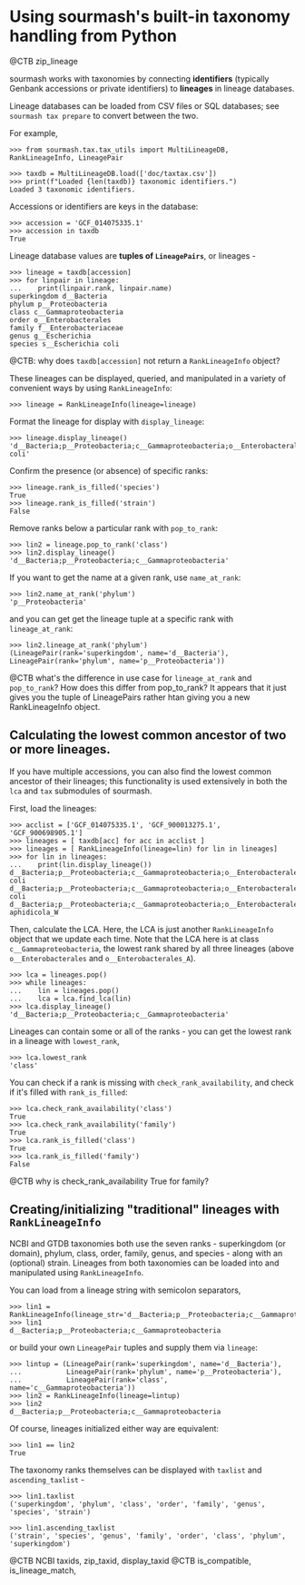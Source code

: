 # Using sourmash's built-in taxonomy handling from Python

@CTB zip_lineage

sourmash works with taxonomies by connecting **identifiers** (typically
Genbank accessions or private identifiers) to **lineages** in lineage
databases.

Lineage databases can be loaded from CSV files or SQL databases; see
`sourmash tax prepare` to convert between the two.

For example,

~~~
>>> from sourmash.tax.tax_utils import MultiLineageDB, RankLineageInfo, LineagePair

>>> taxdb = MultiLineageDB.load(['doc/taxtax.csv'])
>>> print(f"Loaded {len(taxdb)} taxonomic identifiers.")
Loaded 3 taxonomic identifiers.

~~~

Accessions or identifiers are keys in the database:

~~~
>>> accession = 'GCF_014075335.1'
>>> accession in taxdb
True

~~~

Lineage database values are **tuples of `LineagePairs`**, or lineages -

~~~
>>> lineage = taxdb[accession]
>>> for linpair in lineage:
...    print(linpair.rank, linpair.name)
superkingdom d__Bacteria
phylum p__Proteobacteria
class c__Gammaproteobacteria
order o__Enterobacterales
family f__Enterobacteriaceae
genus g__Escherichia
species s__Escherichia coli

~~~

@CTB: why does `taxdb[accession]` not return a `RankLineageInfo` object?

These lineages can be displayed, queried, and manipulated in a variety
of convenient ways by using `RankLineageInfo`:

~~~
>>> lineage = RankLineageInfo(lineage=lineage)

~~~

Format the lineage for display with `display_lineage`:

~~~
>>> lineage.display_lineage()
'd__Bacteria;p__Proteobacteria;c__Gammaproteobacteria;o__Enterobacterales;f__Enterobacteriaceae;g__Escherichia;s__Escherichia coli'

~~~

Confirm the presence (or absence) of specific ranks:

~~~
>>> lineage.rank_is_filled('species')
True
>>> lineage.rank_is_filled('strain')
False

~~~

Remove ranks below a particular rank with `pop_to_rank`:

~~~
>>> lin2 = lineage.pop_to_rank('class')
>>> lin2.display_lineage()
'd__Bacteria;p__Proteobacteria;c__Gammaproteobacteria'

~~~

If you want to get the name at a given rank, use `name_at_rank`:
~~~
>>> lin2.name_at_rank('phylum')
'p__Proteobacteria'

~~~

and you can get get the lineage tuple at a specific rank with
`lineage_at_rank`:

~~~
>>> lin2.lineage_at_rank('phylum')
(LineagePair(rank='superkingdom', name='d__Bacteria'), LineagePair(rank='phylum', name='p__Proteobacteria'))

~~~

@CTB what's the difference in use case for `lineage_at_rank` and `pop_to_rank`? How does this differ from pop_to_rank? It appears that it just gives you the tuple of LineagePairs rather htan giving you a new RankLineageInfo object.

## Calculating the lowest common ancestor of two or more lineages.

If you have multiple accessions, you can also find the lowest common
ancestor of their lineages; this functionality is used extensively in
both the `lca` and `tax` submodules of sourmash.

First, load the lineages:
~~~
>>> acclist = ['GCF_014075335.1', 'GCF_900013275.1', 'GCF_900698905.1']
>>> lineages = [ taxdb[acc] for acc in acclist ]
>>> lineages = [ RankLineageInfo(lineage=lin) for lin in lineages]
>>> for lin in lineages:
...    print(lin.display_lineage())
d__Bacteria;p__Proteobacteria;c__Gammaproteobacteria;o__Enterobacterales;f__Enterobacteriaceae;g__Escherichia;s__Escherichia coli
d__Bacteria;p__Proteobacteria;c__Gammaproteobacteria;o__Enterobacterales;f__Enterobacteriaceae;g__Escherichia;s__Escherichia coli
d__Bacteria;p__Proteobacteria;c__Gammaproteobacteria;o__Enterobacterales_A;f__Enterobacteriaceae_A;g__Buchnera;s__Buchnera aphidicola_W

~~~

Then, calculate the LCA. Here, the LCA is just another `RankLineageInfo`
object that we update each time. Note that the LCA here is at class
`c__Gammaproteobacteria`, the lowest rank shared by all three lineages
(above `o__Enterobacterales` and `o__Enterobacterales_A`).

~~~
>>> lca = lineages.pop()
>>> while lineages:
...    lin = lineages.pop()
...    lca = lca.find_lca(lin)
>>> lca.display_lineage()
'd__Bacteria;p__Proteobacteria;c__Gammaproteobacteria'

~~~

Lineages can contain some or all of the ranks - you can get the
lowest rank in a lineage with `lowest_rank`,
~~~
>>> lca.lowest_rank
'class'

~~~

You can check if a rank is missing with `check_rank_availability`,
and check if it's filled with `rank_is_filled`:

~~~
>>> lca.check_rank_availability('class')
True
>>> lca.check_rank_availability('family')
True
>>> lca.rank_is_filled('class')
True
>>> lca.rank_is_filled('family')
False

~~~

@CTB why is check_rank_availability True for family?


## Creating/initializing "traditional" lineages with `RankLineageInfo`

NCBI and GTDB taxonomies both use the seven ranks - superkingdom
(or domain), phylum, class, order, family, genus, and species - along
with an (optional) strain. Lineages from both taxonomies can be
loaded into and manipulated using `RankLineageInfo`.

You can load from a lineage string with semicolon separators,

~~~
>>> lin1 = RankLineageInfo(lineage_str='d__Bacteria;p__Proteobacteria;c__Gammaproteobacteria')
>>> lin1
d__Bacteria;p__Proteobacteria;c__Gammaproteobacteria

~~~

or build your own `LineagePair` tuples and supply them via `lineage`:
~~~
>>> lintup = (LineagePair(rank='superkingdom', name='d__Bacteria'),
...           LineagePair(rank='phylum', name='p__Proteobacteria'),
...           LineagePair(rank='class', name='c__Gammaproteobacteria'))
>>> lin2 = RankLineageInfo(lineage=lintup)
>>> lin2
d__Bacteria;p__Proteobacteria;c__Gammaproteobacteria

~~~

Of course, lineages initialized either way are equivalent:

~~~
>>> lin1 == lin2
True

~~~

The taxonomy ranks themselves can be displayed with `taxlist` and
`ascending_taxlist` -

~~~
>>> lin1.taxlist
('superkingdom', 'phylum', 'class', 'order', 'family', 'genus', 'species', 'strain')

>>> lin1.ascending_taxlist
('strain', 'species', 'genus', 'family', 'order', 'class', 'phylum', 'superkingdom')

~~~

@CTB NCBI taxids, zip_taxid, display_taxid
@CTB is_compatible, is_lineage_match, 

